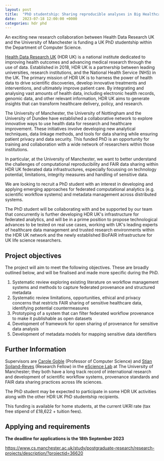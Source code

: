 ```yaml
---
layout: post
title:  "PhD studentship: Sharing reproducible analyses in Big Healthcare Data Infrastructures"
date:   2023-07-18 12:00:00 +0000
categories: hdr phd
---
```


An exciting new research collaboration between Health Data Research UK and the University of Manchester is funding a UK PhD studentship within the Department of Computer Science. 

[Health Data Research UK](https://www.hdruk.ac.uk/) (HDR UK) is a national institute dedicated to improving health outcomes and advancing medical research through the use of data. Established in 2018, HDR UK is a partnership between leading universities, research institutions, and the National Health Service (NHS) in the UK. The primary mission of HDR UK is to harness the power of health data to drive scientific discoveries, develop innovative treatments and interventions, and ultimately improve patient care. By integrating and analysing vast amounts of health data, including electronic health records, genomic data, and other relevant information, HDR UK aims to generate insights that can transform healthcare delivery, policy, and research.

The University of Manchester, the University of Nottingham and the University of Dundee have established a collaborative network to explore innovative ways to use health data for research and healthcare improvement. These initiatives involve developing new analytical techniques, data linkage methods, and tools for data sharing while ensuring patient privacy and data security. This funded PhD is an opportunity for training and collaboration with a wide network of researchers within those institutions.

In particular, at the University of Manchester, we want to better understand the challenges of computational reproducibility and FAIR data sharing within HDR UK federated data infrastructures, especially focussing on technology potential, limitations, integrity measures and handling of sensitive data. 

We are looking to recruit a PhD student with an interest in developing and applying emerging approaches for federated computational analytics (e.g. scientific workflow systems) and metadata management across distributed systems. 

The PhD student will be collaborating with and be supported by our team that concurrently is further developing HDR UK's infrastructure for federated analytics, and will be in a prime position to propose technological advances to be tested on real use cases, working with UK's leading experts of healthcare data management and trusted research environments within the HDR UK network and the newly established BioFAIR infrastructure for UK life science researchers.


## Project objectives

The project will aim to meet the following objectives. These are broadly outlined below, and will be finalised and made more specific during the PhD.

1. Systematic review exploring existing literature on workflow management systems and methods to capture federated provenance and structured metadata
2. Systematic review limitations, opportunities, ethical and privacy concerns that restricts FAIR sharing of sensitive healthcare data, identifying potential countermeasures
3. Prototyping of a system that can filter federated workflow provenance to make it publishable as open datasets
4. Development of framework for open sharing of provenance for sensitive data analysis
5. Development of metadata models for mapping sensitive data identifiers 

## Further Information

Supervisors are [Carole Goble](https://research.manchester.ac.uk/en/persons/carole.goble) (Professor of Computer Science) and [Stian Soiland-Reyes](https://research.manchester.ac.uk/en/persons/soiland-reyes) (Research Fellow) in the [eScience Lab](https://esciencelab.org.uk/) at The University of Manchester; they both have a long track record of international research and development of scientific workflow systems, provenance standards and FAIR data sharing practices across life sciences.

The PhD student may be expected to participate in some HDR UK activities along with the other HDR UK PhD studentship recipients.

This funding is available for home students, at the current UKRI rate (tax free stipend of £18,622 + tuition fees). 

## Applying and requirements

**The deadline for applications is the 18th September 2023**

<https://www.cs.manchester.ac.uk/study/postgraduate-research/research-projects/description/?projectid=36620>

